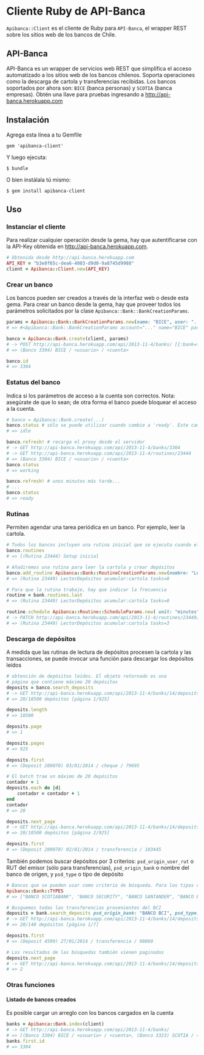 # Cliente Ruby de API-Banca

`Apibanca::Client` es el cliente de Ruby para `API-Banca`, el wrapper REST sobre los sitios web de los bancos de Chile.

## API-Banca

API-Banca es un wrapper de servicios web REST que simplifica el acceso automatizado a los sitios web de los bancos chilenos. Soporta operaciones como la descarga de cartola y transferencias recibidas. Los bancos soportados por ahora son: `BICE` (banca personas) y `SCOTIA` (banca empresas). Obtén una llave para pruebas ingresando a http://api-banca.herokuapp.com

## Instalación

Agrega esta línea a tu Gemfile

    gem 'apibanca-client'

Y luego ejecuta:

    $ bundle

O bien instálala tú mismo:

    $ gem install apibanca-client

## Uso

### Instanciar el cliente

Para realizar cualquier operación desde la gema, hay que autentificarse con la API-Key obtenida en http://api-banca.herokuapp.com.

```ruby
# Obtenida desde http://api-banca.herokuapp.com
API_KEY = "b3e0f65c-dea6-4003-d9d0-9a8745d9988"
client = Apibanca::Client.new(API_KEY)
```

### Crear un banco

Los bancos pueden ser creados a través de la interfaz web o desde esta gema. Para crear un banco desde la gema, hay que proveer todos los parámetros solicitados por la clase `Apibanca::Bank::BankCreationParams`.

```ruby
params = Apibanca::Bank::BankCreationParams.new(name: "BICE", user: "...", pass: "...", account: "...")
# => #<Apibanca::Bank::BankCreationParams account="..." name="BICE" pass="..." user="...">

banco = Apibanca::Bank.create(client, params)
# -> POST http://api-banca.herokuapp.com/api/2013-11-4/banks/ [{:bank=>{"name"=>"BICE", "user"=>"...", "pass"=>"...", "account"=>"..."}} params]
# => (Banco 3304) BICE / <usuario> / <cuenta>

banco.id
# => 3304
```

### Estatus del banco

Indica si los parámetros de acceso a la cuenta son correctos. Nota: asegúrate de que lo sean; de otra forma el banco puede bloquear el acceso a la cuenta.

```ruby
# banco = Apibanca::Bank.create(...)
banco.status # sólo se puede utilizar cuando cambie a 'ready'. Este cambio de estado toma 5 minutos aproximadamente.
# => idle

banco.refresh! # recarga el proxy desde el servidor
# -> GET http://api-banca.herokuapp.com/api/2013-11-4/banks/3304
# -> GET http://api-banca.herokuapp.com/api/2013-11-4/routines/23444
# => (Banco 3304) BICE / <usuario> / <cuenta>
banco.status
# => working

banco.refresh! # unos minutos más tarde...
# ...
banco.status
# => ready
```

### Rutinas

Permiten agendar una tarea periódica en un banco. Por ejemplo, leer la cartola.

```ruby
# Todos los bancos incluyen una rutina inicial que se ejecuta cuando el banco es creado.
banco.routines
# => [(Rutina 23444) Setup inicial

# Añadiremos una rutina para leer la cartola y crear depósitos
banco.add_routine Apibanca::Bank::RoutineCreationParams.new(nombre: "LectorDepósitos", target: "cartola", what_to_do: "acumular")
# => (Rutina 23449) LectorDepósitos acumular:cartola tasks=0

# Para que la rutina trabaje, hay que indicar la frecuencia
routine = bank.routines.last
# => (Rutina 23449) LectorDepósitos acumular:cartola tasks=0

routine.schedule Apibanca::Routine::ScheduleParams.new( unit: "minutes", interval: "60" )
# -> PATCH http://api-banca.herokuapp.com/api/2013-11-4/routines/23449/schedule [params]
# => (Rutina 23449) LectorDepósitos acumular:cartola tasks=3
```

### Descarga de depósitos

A medida que las rutinas de lectura de depósitos procesen la cartola y las transacciones, se puede invocar una función para descargar los depósitos leídos

```ruby
# obtención de depósitos leídos. El objeto retornado es una 
# página que contiene máximo 20 depósitos
deposits = banco.search_deposits
# -> GET http://api-banca.herokuapp.com/api/2013-11-4/banks/14/deposits
# => 20/18500 depósitos [página 1/925]

deposits.length 
# => 18500

deposits.page
# => 1

deposits.pages
# => 925

deposits.first
# => (Deposit 209070) 03/01/2014 / cheque / 79695

# El batch trae un máximo de 20 depósitos
contador = 1
deposits.each do |d|
	contador = contador + 1
end
contador
# => 20

deposits.next_page
# -> GET http://api-banca.herokuapp.com/api/2013-11-4/banks/14/deposits?page=2
# => 20/18500 depósitos [página 2/925]

deposits.first
# => (Deposit 209070) 02/01/2014 / transferencia / 103445
```

También podemos buscar depósitos por 3 criterios: `psd_origin_user_rut` o RUT del emisor (sólo para transferencias), `psd_origin_bank` o nombre del banco de origen, y `psd_type` o tipo de depósito

```ruby
# Bancos que se pueden usar como criterio de búsqueda. Para los tipos de depósito, usar Apibanca::Deposit::TYPES 
Apibanca::Bank::TYPES
# => ["BANCO SCOTIABANK", "BANCO SECURITY", "BANCO SANTANDER", "BANCO ESTADO", "BANCO CORPBANCA", "BANCO DE CHILE", "BANCO RABOBANK", "BANCO BBVA", "BANCO UNKNOWN", "BANCO BICE", "BANCO ITAU", "BANCO BCI", "BANCO BANCO INTERNA", "BANCO FALABELLA"]

# Busquemos todas las transferencias provenientes del BCI
deposits = bank.search_deposits psd_origin_bank: "BANCO BCI", psd_type: "transferencia"
# -> GET http://api-banca.herokuapp.com/api/2013-11-4/banks/14/deposits?psd_origin_bank=BANCO+BCI&psd_type=transferencia
# => 20/140 depósitos [página 1/7]

deposits.first
# => (Deposit 4599) 27/01/2014 / transferencia / 98060

# Los resultados de las búsquedas también vienen paginados
deposits.next_page
# -> GET http://api-banca.herokuapp.com/api/2013-11-4/banks/14/deposits?psd_origin_bank=BANCO+BCI&psd_type=transferencia&page=2 
# => 2
```

### Otras funciones

#### Listado de bancos creados

Es posible cargar un arreglo con los bancos cargados en la cuenta

```ruby
banks = Apibanca::Bank.index(client)
# -> GET http://api-banca.herokuapp.com/api/2013-11-4/banks/ 
# => [(Banco 3304) BICE / <usuario> / <cuenta>, (Banco 3323) SCOTIA / <usuario> / <cuenta>]
banks.first.id
# => 3304
```